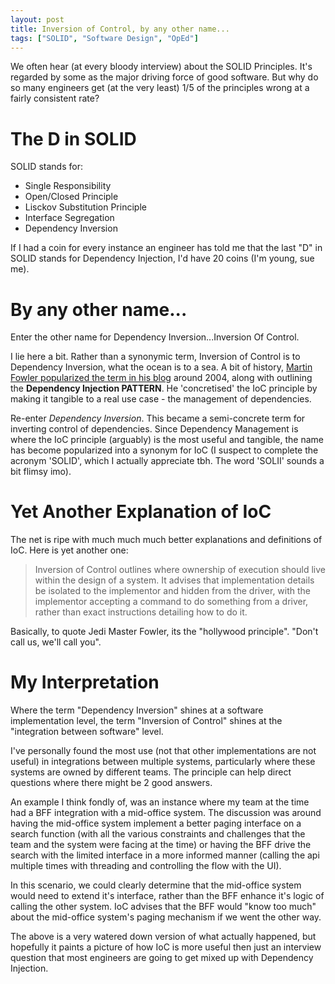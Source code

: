 ```yaml
---
layout: post
title: Inversion of Control, by any other name...
tags: ["SOLID", "Software Design", "OpEd"]
---
```


We often hear (at every bloody interview) about the SOLID Principles. It's regarded by some as the major driving force of good software. But why do so many engineers get (at the very least) 1/5 of the principles wrong at a fairly consistent rate?

# The D in SOLID

SOLID stands for:
- Single Responsibility
- Open/Closed Principle
- Lisckov Substitution Principle
- Interface Segregation
- Dependency Inversion


If I had a coin for every instance an engineer has told me that the last "D" in SOLID stands for Dependency Injection, I'd have 20 coins (I'm young, sue me).

# By any other name...

Enter the other name for Dependency Inversion...Inversion Of Control.

I lie here a bit. Rather than a synonymic term, Inversion of Control is to Dependency Inversion, what the ocean is to a sea. A bit of history, [Martin Fowler popularized the term in his blog](https://martinfowler.com/articles/injection.html) around 2004, along with outlining the **Dependency Injection PATTERN**. He 'concretised' the IoC principle by making it tangible to a real use case - the management of dependencies.

Re-enter *Dependency Inversion*. This became a semi-concrete term for inverting control of dependencies. Since Dependency Management is where the IoC principle (arguably) is the most useful and tangible, the name has become popularized into a synonym for IoC (I suspect to complete the acronym 'SOLID', which I actually appreciate tbh. The word 'SOLII' sounds a bit flimsy imo).

# Yet Another Explanation of IoC  

The net is ripe with much much much better explanations and definitions of IoC. Here is yet another one:

> Inversion of Control outlines where ownership of execution should live within the design of a system. It advises that implementation details be isolated to the implementor and hidden from the driver, with the implementor accepting a command to do something from a driver, rather than exact instructions detailing how to do it.

Basically, to quote Jedi Master Fowler, its the "hollywood principle". "Don't call us, we'll call you".

# My Interpretation

Where the term "Dependency Inversion" shines at a software implementation level, the term "Inversion of Control" shines at the "integration between software" level. 

I've personally found the most use (not that other implementations are not useful) in integrations between multiple systems, particularly where these systems are owned by different teams. The principle can help direct questions where there might be 2 good answers.

An example I think fondly of, was an instance where my team at the time had a BFF integration with a mid-office system. The discussion was around having the mid-office system implement a better paging interface on a search function (with all the various constraints and challenges that the team and the system were facing at the time) or having the BFF drive the search with the limited interface in a more informed manner (calling the api multiple times with threading and controlling the flow with the UI).

In this scenario, we could clearly determine that the mid-office system would need to extend it's interface, rather than the BFF enhance it's logic of calling the other system. IoC advises that the BFF would "know too much" about the mid-office system's paging mechanism if we went the other way.

The above is a very watered down version of what actually happened, but hopefully it paints a picture of how IoC is more useful then just an interview question that most engineers are going to get mixed up with Dependency Injection.
